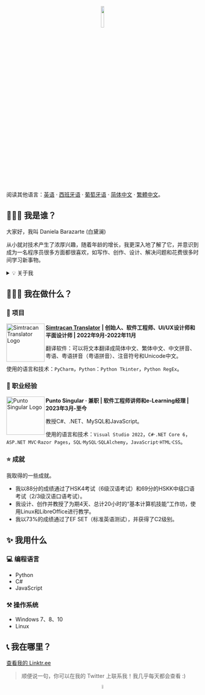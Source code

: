 <p align="center">
<img height="auto" width="12%" src="https://github.com/danielabarazarte/danielabarazarte/blob/main/logo/gif/2g.gif?raw=true"/>
<p>

阅读其他语言：[英语](README.md) · [西班牙语](README.sp.md) · [葡萄牙语](README.pt.md) · [简体中文](README.zh-s.md) · [繁體中文](README.zh-t.md)。

## 👩🏼‍💻 我是谁？

大家好，我叫 Daniela Barazarte (白黛澜)

从小就对技术产生了浓厚兴趣，随着年龄的增长，我更深入地了解了它，并意识到成为一名程序员很多方面都很喜欢，如写作、创作、设计、解决问题和花费很多时间学习新事物。

<p>
<div>
<details>
  <summary>💡 关于我</summary>

- 🇻🇪 我目前住在我的祖国委内瑞拉。

- 我出生于2004年（现在19岁）。

- 🐍 我能说多种语言，如英语（C1-C2）、中文汉语（B2）和葡萄牙语（B1）...如果要算上 Python，也可以！

- ✍ 我在我的[个人博客](https://danielabarazarte.medium.com/)上发布了一些我的经验和研究成果，有时也会在我的[YouTube账户](https://www.youtube.com/channel/UCR27ZeJPvnTQpPIdU9JKpnw)上发布。

- 👩🏼‍🎨 我也对平面设计感兴趣，我的个人作品集在[Behance](https://www.behance.net/danielabarazarte)上可用。

- 👩🏼‍💻 我打算在不久的将来创建一家创业公司。
</details>
<p>
 
## 👷🏼‍♀️ 我在做什么？

### 🚀 项目

<img align="left" height="100px" width="100px" alt="Simtracan Translator Logo" src="https://github.com/danielabarazarte/danielabarazarte/blob/main/projects/Simtracan%20Translator.png?raw=true"/>

**[Simtracan Translator](https://github.com/danielabarazarte/simtracan-translator)** **| 创始人、软件工程师、UI/UX设计师和平面设计师 | 2022年9月-2022年11月**

翻译软件：可以将文本翻译成简体中文、繁体中文、中文拼音、粤语、粤语拼音（粤语拼音）、注音符号和Unicode中文。

使用的语言和技术：`PyCharm`，`Python`：`Python Tkinter`，`Python RegEx`。
  
### 💼 职业经验
  
<img align="left" height="100px" width="100px" alt="Punto Singular Logo" src="https://github.com/danielabarazarte/danielabarazarte/blob/main/work_experience/punto_singular.png?raw=true"/>

**Punto Singular · 兼职 | 软件工程师讲师和e-Learning经理 | 2023年3月-至今**

教授C#、.NET、MySQL和JavaScript。

使用的语言和技术：`Visual Studio 2022`，`C#`·`.NET Core 6`，`ASP.NET MVC`·`Razor Pages`，`SQL`·`MySQL`·`SQLAlchemy`，`JavaScript`·`HTML`·`CSS`。
 

### ⭐ 成就

我取得的一些成就。

- 我以88分的成绩通过了HSK4考试（6级汉语考试）和69分的HSKK中级口语考试（2/3级汉语口语考试）。
- 我设计、创作并教授了为期4天、总计20小时的“基本计算机技能”工作坊，使用Linux和LibreOffice进行教学。
- 我以73%的成绩通过了EF SET（标准英语测试），并获得了C2级别。

## ✨ 我用什么

### 💻 编程语言

- Python
- C#
- JavaScript

### ⚒️ 操作系统

- Windows 7、8、10
- Linux

## 📞 我在哪里？

[查看我的 Linktr.ee](https://linktr.ee/danielabarazarte)
<p>

> 顺便说一句，你可以在我的 Twitter 上联系我！我几乎每天都会查看 :)
>
  

<p align="center">
<img height="auto" width="5%" alt="Daniela Barazarte Logo (em GIF)" src="https://github.com/danielabarazarte/danielabarazarte/blob/main/logo/gif/Black2White.gif?raw=true"/>
</p>
